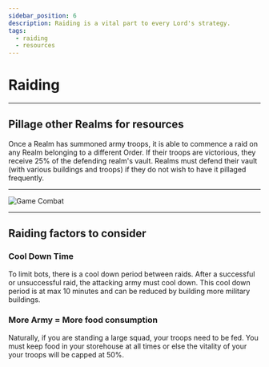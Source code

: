```yaml
---
sidebar_position: 6
description: Raiding is a vital part to every Lord's strategy.
tags:
  - raiding
  - resources
---
```


# Raiding

---

## Pillage other Realms for resources


Once a Realm has summoned army troops, it is able to commence a raid on any Realm belonging to a different Order. If their troops are victorious, they receive 25% of the defending realm's vault. Realms must defend their vault (with various buildings and troops) if they do not wish to have it pillaged frequently.

---



![Game Combat](/img/game/combat.png)

---
## Raiding factors to consider

### Cool Down Time

To limit bots, there is a cool down period between raids. After a successful or unsuccessful raid, the attacking army must cool down. This cool down period is at max 10 minutes and can be reduced by building more military buildings.

### More Army = More food consumption
Naturally, if you are standing a large squad, your troops need to be fed. You must keep food in your storehouse at all times or else the vitality of your your troops will be capped at 50%.